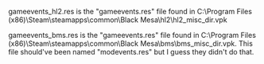 gameevents_hl2.res is the "gameevents.res" file found in C:\Program Files (x86)\Steam\steamapps\common\Black Mesa\hl2\hl2_misc_dir.vpk

gameevents_bms.res is the "gameevents.res" file found in C:\Program Files (x86)\Steam\steamapps\common\Black Mesa\bms\bms_misc_dir.vpk. This file should've been named "modevents.res" but I guess they didn't do that.